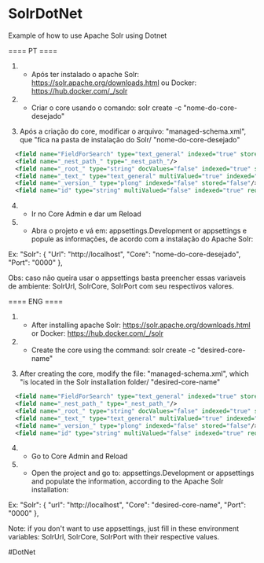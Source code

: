 # SolrDotNet
Example of how to use Apache Solr using Dotnet

==== PT ====
1) - Após ter instalado o apache Solr: https://solr.apache.org/downloads.html ou Docker: https://hub.docker.com/_/solr

2) - Criar o core usando o comando: 
solr create -c "nome-do-core-desejado" 

3) Após a criação do core, modificar o arquivo: "managed-schema.xml", que "fica na pasta de instalação do Solr/ "nome-do-core-desejado" 
```xml
  <field name="FieldForSearch" type="text_general" indexed="true" stored="true" required="true" multiValued="false"/>
  <field name="_nest_path_" type="_nest_path_"/>
  <field name="_root_" type="string" docValues="false" indexed="true" stored="false"/>
  <field name="_text_" type="text_general" multiValued="true" indexed="true" stored="false"/>
  <field name="_version_" type="plong" indexed="false" stored="false"/>
  <field name="id" type="string" multiValued="false" indexed="true" required="true" stored="true"/>
```

4) - Ir no Core Admin e dar um Reload

5) - Abra o projeto e vá em: appsettings.Development or appsettings e popule as informações, de acordo com a instalação do Apache Solr: 

 Ex:
  "Solr": {
    "Url": "http://localhost",
    "Core": "nome-do-core-desejado",
    "Port": "0000"
  },

Obs: caso não queira usar o appsettings basta preencher essas variaveis de ambiente: SolrUrl, SolrCore, SolrPort com seu respectivos valores.


==== ENG ====
1) - After installing apache Solr: https://solr.apache.org/downloads.html or Docker: https://hub.docker.com/_/solr

2) - Create the core using the command:
solr create -c "desired-core-name"

3) After creating the core, modify the file: "managed-schema.xml", which "is located in the Solr installation folder/ "desired-core-name"
```xml
  <field name="FieldForSearch" type="text_general" indexed="true" stored="true" required="true" multiValued="false"/>
  <field name="_nest_path_" type="_nest_path_"/>
  <field name="_root_" type="string" docValues="false" indexed="true" stored="false"/>
  <field name="_text_" type="text_general" multiValued="true" indexed="true" stored="false"/>
  <field name="_version_" type="plong" indexed="false" stored="false"/>
  <field name="id" type="string" multiValued="false" indexed="true" required="true" stored="true"/>"
```
4) - Go to Core Admin and Reload

5) - Open the project and go to: appsettings.Development or appsettings and populate the information, according to the Apache Solr installation:

 Ex:
  "Solr": {
    "url": "http://localhost",
    "Core": "desired-core-name",
    "Port": "0000"
  },

Note: if you don't want to use appsettings, just fill in these environment variables: SolrUrl, SolrCore, SolrPort with their respective values.


#DotNet

